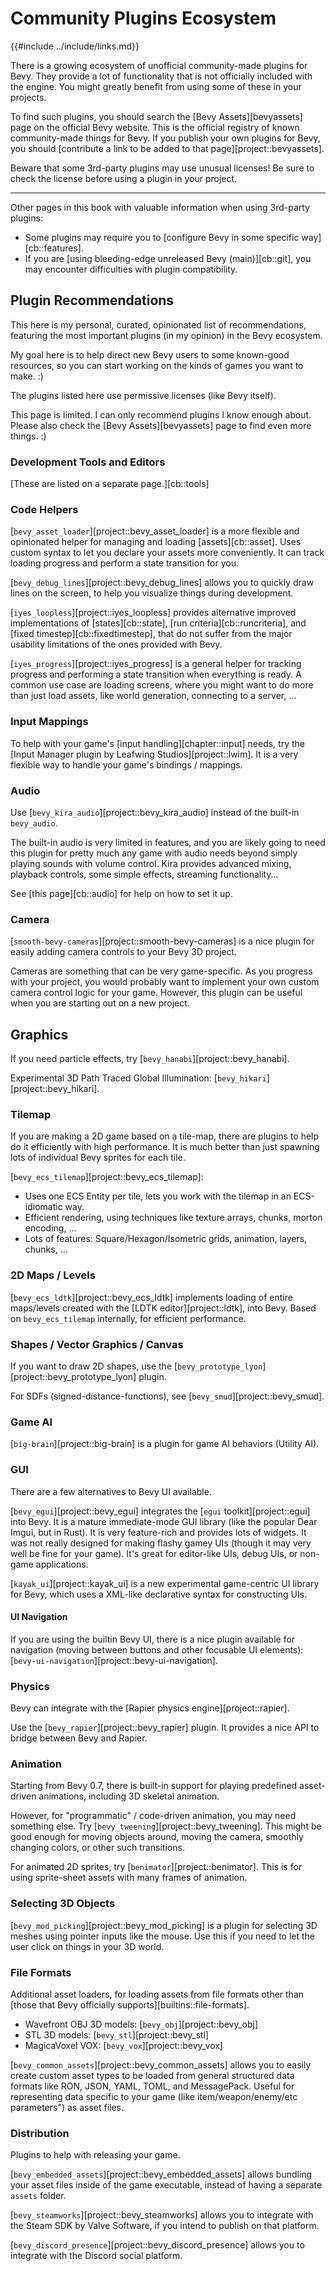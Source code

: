 # Community Plugins Ecosystem

{{#include ../include/links.md}}

There is a growing ecosystem of unofficial community-made plugins for Bevy.
They provide a lot of functionality that is not officially included with the
engine. You might greatly benefit from using some of these in your projects.

To find such plugins, you should search the [Bevy Assets][bevyassets]
page on the official Bevy website. This is the official registry of known
community-made things for Bevy. If you publish your own plugins for Bevy,
you should [contribute a link to be added to that page][project::bevyassets].

Beware that some 3rd-party plugins may use unusual licenses! Be sure to
check the license before using a plugin in your project.

---

Other pages in this book with valuable information when using 3rd-party plugins:

  - Some plugins may require you to [configure Bevy in some specific way][cb::features].
  - If you are [using bleeding-edge unreleased Bevy (main)][cb::git], you may encounter difficulties with plugin compatibility.

## Plugin Recommendations

This here is my personal, curated, opinionated list of recommendations,
featuring the most important plugins (in my opinion) in the Bevy ecosystem.

My goal here is to help direct new Bevy users to some known-good resources,
so you can start working on the kinds of games you want to make. :)

The plugins listed here use permissive licenses (like Bevy itself).

This page is limited. I can only recommend plugins I know enough about. Please
also check the [Bevy Assets][bevyassets] page to find even more things. :)

### Development Tools and Editors

[These are listed on a separate page.][cb::tools]

### Code Helpers

[`bevy_asset_loader`][project::bevy_asset_loader] is a more flexible and
opinionated helper for managing and loading [assets][cb::asset]. Uses custom
syntax to let you declare your assets more conveniently. It can track loading
progress and perform a state transition for you.

[`bevy_debug_lines`][project::bevy_debug_lines] allows you to quickly draw
lines on the screen, to help you visualize things during development.

[`iyes_loopless`][project::iyes_loopless] provides alternative improved
implementations of [states][cb::state], [run criteria][cb::runcriteria],
and [fixed timestep][cb::fixedtimestep], that do not suffer from the major
usability limitations of the ones provided with Bevy.

[`iyes_progress`][project::iyes_progress] is a general helper for tracking
progress and performing a state transition when everything is ready. A common
use case are loading screens, where you might want to do more than just load
assets, like world generation, connecting to a server, …

### Input Mappings

To help with your game's [input handling][chapter::input] needs, try the
[Input Manager plugin by Leafwing Studios][project::lwim]. It is a very
flexible way to handle your game's bindings / mappings.

### Audio

Use [`bevy_kira_audio`][project::bevy_kira_audio] instead of the built-in `bevy_audio`.

The built-in audio is very limited in features, and you are likely going
to need this plugin for pretty much any game with audio needs beyond simply
playing sounds with volume control. Kira provides advanced mixing, playback
controls, some simple effects, streaming functionality…

See [this page][cb::audio] for help on how to set it up.

### Camera

[`smooth-bevy-cameras`][project::smooth-bevy-cameras] is a nice plugin for easily
adding camera controls to your Bevy 3D project.

Cameras are something that can be very game-specific. As you progress with your
project, you would probably want to implement your own custom camera control
logic for your game. However, this plugin can be useful when you are starting
out on a new project.

## Graphics

If you need particle effects, try [`bevy_hanabi`][project::bevy_hanabi].

Experimental 3D Path Traced Global Illumination: [`bevy_hikari`][project::bevy_hikari].

### Tilemap

If you are making a 2D game based on a tile-map, there are plugins to help do it
efficiently with high performance. It is much better than just spawning lots of
individual Bevy sprites for each tile.

[`bevy_ecs_tilemap`][project::bevy_ecs_tilemap]:
  - Uses one ECS Entity per tile, lets you work with the tilemap in an ECS-idiomatic way.
  - Efficient rendering, using techniques like texture arrays, chunks, morton encoding, …
  - Lots of features: Square/Hexagon/Isometric grids, animation, layers, chunks, …

### 2D Maps / Levels

[`bevy_ecs_ldtk`][project::bevy_ecs_ldtk] implements loading of entire
maps/levels created with the [LDTK editor][project::ldtk], into Bevy. Based on
`bevy_ecs_tilemap` internally, for efficient performance.

### Shapes / Vector Graphics / Canvas

If you want to draw 2D shapes, use the [`bevy_prototype_lyon`][project::bevy_prototype_lyon] plugin.

For SDFs (signed-distance-functions), see [`bevy_smud`][project::bevy_smud].

### Game AI

[`big-brain`][project::big-brain] is a plugin for game AI behaviors (Utility AI).

### GUI

There are a few alternatives to Bevy UI available.

[`bevy_egui`][project::bevy_egui] integrates the [`egui`
toolkit][project::egui] into Bevy. It is a mature immediate-mode GUI library
(like the popular Dear Imgui, but in Rust). It is very feature-rich and
provides lots of widgets. It was not really designed for making flashy
gamey UIs (though it may very well be fine for your game). It's great for
editor-like UIs, debug UIs, or non-game applications.

[`kayak_ui`][project::kayak_ui] is a new experimental game-centric UI library
for Bevy, which uses a XML-like declarative syntax for constructing UIs.

#### UI Navigation

If you are using the builtin Bevy UI, there is a nice plugin available
for navigation (moving between buttons and other focusable UI elements):
[`bevy-ui-navigation`][project::bevy-ui-navigation].

### Physics

Bevy can integrate with the [Rapier physics engine][project::rapier].

Use the [`bevy_rapier`][project::bevy_rapier] plugin. It provides a nice API to
bridge between Bevy and Rapier.

### Animation

Starting from Bevy 0.7, there is built-in support for playing predefined
asset-driven animations, including 3D skeletal animation.

However, for "programmatic" / code-driven animation, you may need something
else. Try [`bevy_tweening`][project::bevy_tweening]. This might be good
enough for moving objects around, moving the camera, smoothly changing colors,
or other such transitions.

For animated 2D sprites, try [`benimator`][project::benimator]. This is
for using sprite-sheet assets with many frames of animation.

### Selecting 3D Objects

[`bevy_mod_picking`][project::bevy_mod_picking] is a plugin for selecting
3D meshes using pointer inputs like the mouse. Use this if you need to let
the user click on things in your 3D world.

### File Formats

Additional asset loaders, for loading assets from file formats other than
[those that Bevy officially supports][builtins::file-formats].

 - Wavefront OBJ 3D models: [`bevy_obj`][project::bevy_obj]
 - STL 3D models: [`bevy_stl`][project::bevy_stl]
 - MagicaVoxel VOX: [`bevy_vox`][project::bevy_vox]

[`bevy_common_assets`][project::bevy_common_assets] allows you to easily
create custom asset types to be loaded from general structured data formats
like RON, JSON, YAML, TOML, and MessagePack. Useful for representing data
specific to your game (like item/weapon/enemy/etc parameters") as asset files.

### Distribution

Plugins to help with releasing your game.

[`bevy_embedded_assets`][project::bevy_embedded_assets] allows bundling
your asset files inside of the game executable, instead of having a separate
`assets` folder.

[`bevy_steamworks`][project::bevy_steamworks] allows you to integrate with
the Steam SDK by Valve Software, if you intend to publish on that platform.

[`bevy_discord_presence`][project::bevy_discord_presence] allows you to
integrate with the Discord social platform.

